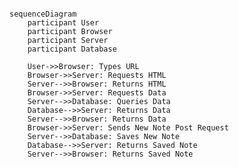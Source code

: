 
<!-- In this diagram, the User first types the URL into the Browser. The Browser then requests the HTML from the Server, which returns the HTML to the Browser. The Browser then requests the data from the Server, which queries the data from the Database. The Database returns the data to the Server, which returns the data to the Browser.

When the User sends a new note, the Browser sends the note to the Server, which saves the note to the Database. The Database then returns the saved note to the Server, which returns the saved note to the Browser.

new_note	302	document / Redirect	Other	123 B	113 ms	
notes	200	document	new_note	414 B	113 ms	Stylesheetmain.css	200	stylesheet	notes	268 B	129 ms	
Scriptmain.js	200	script	notes	781 B	125 ms	XHRdata.json	200	xhr	main.js:23	5.8 kB	111 ms	XHRcontent.min.css	200	xhr	content.min.js:1	2.7 kB	6 ms	
Otherfavicon.ico	200	text/html	Other	212 B	107 ms	
-->

```mermaid

sequenceDiagram
    participant User
    participant Browser
    participant Server
    participant Database

    User->>Browser: Types URL
    Browser->>Server: Requests HTML
    Server-->>Browser: Returns HTML
    Browser->>Server: Requests Data
    Server-->>Database: Queries Data
    Database-->>Server: Returns Data
    Server-->>Browser: Returns Data
    Browser->>Server: Sends New Note Post Request
    Server-->>Database: Saves New Note
    Database-->>Server: Returns Saved Note
    Server-->>Browser: Returns Saved Note
